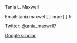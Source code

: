 Tania L. Maxwell

Email: tania.maxwel [ ] inrae [ ] fr

Twitter: [@tania_maxwell7](https://twitter.com/tania_maxwell7)

[Google scholar](https://scholar.google.com/citations?user=BnCknmEAAAAJ&hl=en)
